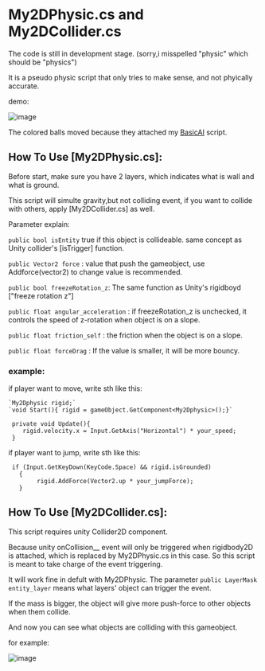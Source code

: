 

# My2DPhysic.cs and My2DCollider.cs
  The code is still in development stage. (sorry,i misspelled "physic" which should be "physics")

  It is a pseudo physic script that only tries to make sense, and not phyically accurate.

demo:

![image](https://i.imgur.com/chL1PaJ.gif) 

The colored balls moved because they attached my [BasicAI](https://github.com/Lontoone/MyUnityToolLab/blob/master/Other/BasicAI.cs) script.

## How To Use [My2DPhysic.cs]:

  Before start, make sure you have 2 layers, which indicates what is wall and what is ground.
  
  This script will simulte gravity,but not colliding event, if you want to collide with others, apply [My2DCollider.cs] as well.
  
  Parameter explain:
  
   `public bool isEntity` true if this object is collideable. same concept as Unity collider's [isTrigger] function. 
   
   `public Vector2 force` : value that push the gameobject, use Addforce(vector2) to change value is recommended.
   
   `public bool freezeRotation_z`: The same function as Unity's rigidboyd ["freeze rotation z"]
   
   `public float angular_acceleration` : if freezeRotation_z is unchecked, it controls the speed of z-rotation when object is on a slope.
   
   `public float friction_self` : the friction when the object is on a slope.
   
   `public float forceDrag` : If the value is smaller, it will be more bouncy.
    
  ### example:
   if player want to move, write sth like this:
   
    `My2Dphysic rigid;`
    `void Start(){ rigid = gameObject.GetComponent<My2Dphysic>();}`
    
     private void Update(){
        rigid.velocity.x = Input.GetAxis("Horizontal") * your_speed;
     }
    
   if player want to jump, write sth like this:
   
     if (Input.GetKeyDown(KeyCode.Space) && rigid.isGrounded)
       {
            rigid.AddForce(Vector2.up * your_jumpForce);
       }

## How To Use [My2DCollider.cs]:

  This script requires unity Collider2D component.
  
  Because unity onCollision__ event will only be triggered when rigidbody2D is attached, which is replaced by My2DPhysic.cs in this case. So this script is meant to take charge of the event triggering.
  
  It will work fine in defult with My2DPhysic.
  The parameter `public LayerMask entity_layer` means what layers' object can trigger the event.
  
  If the mass is bigger, the object will give more push-force to other objects when them collide.
  
  And now you can see what objects are colliding with this gameobject.
  
  for example:
  
![image](https://i.imgur.com/1CoQBFf.png) 
